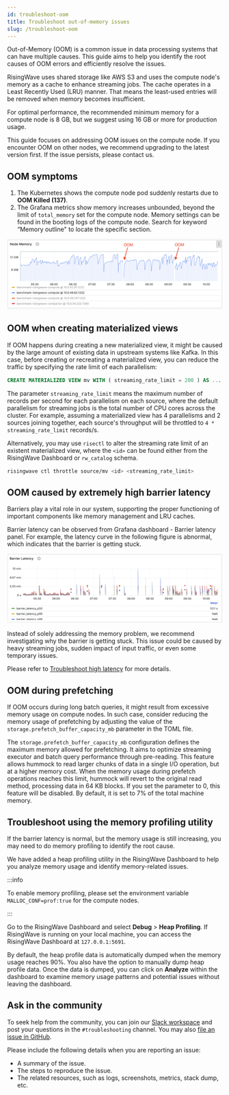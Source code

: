 ```yaml
---
id: troubleshoot-oom
title: Troubleshoot out-of-memory issues
slug: /troubleshoot-oom
---
```


Out-of-Memory (OOM) is a common issue in data processing systems that can have multiple causes. This guide aims to help you identify the root causes of OOM errors and efficiently resolve the issues.

RisingWave uses shared storage like AWS S3 and uses the compute node's memory as a cache to enhance streaming jobs. The cache operates in a Least Recently Used (LRU) manner. That means the least-used entries will be removed when memory becomes insufficient.

For optimal performance, the recommended minimum memory for a compute node is 8 GB, but we suggest using 16 GB or more for production usage.

This guide focuses on addressing OOM issues on the compute node. If you encounter OOM on other nodes, we recommend upgrading to the latest version first. If the issue persists, please contact us.

## OOM symptoms

1. The Kubernetes shows the compute node pod suddenly restarts due to **OOM Killed (137)**.
2. The Grafana metrics show memory increases unbounded, beyond the limit of `total_memory` set for the compute node. Memory settings can be found in the booting logs of the compute node. Search for keyword “Memory outline" to locate the specific section.

![Out-of-memory symptom](../images/oom-symptom.png)

## OOM when creating materialized views

If OOM happens during creating a new materialized view, it might be caused by the large amount of existing data in upstream systems like Kafka. In this case, before creating or recreating a materialized view, you can reduce the traffic by specifying the rate limit of each parallelism:

```sql
CREATE MATERIALIZED VIEW mv WITH ( streaming_rate_limit = 200 ) AS ...
```

The parameter `streaming_rate_limit` means the maximum number of records per second for each parallelism on each source, where the default parallelism for streaming jobs is the total number of CPU cores across the cluster. For example, assuming a materialized view has 4 parallelisms and 2 sources joining together, each source's throughput will be throttled to `4 * streaming_rate_limit` records/s.

Alternatively, you may use `risectl` to alter the streaming rate limit of an existent materialized view, where the `<id>` can be found either from the RisingWave Dashboard or `rw_catalog` schema.

```sh
risingwave ctl throttle source/mv <id> <streaming_rate_limit>
```

## OOM caused by extremely high barrier latency

Barriers play a vital role in our system, supporting the proper functioning of important components like memory management and LRU caches.

Barrier latency can be observed from Grafana dashboard - Barrier latency panel. For example, the latency curve in the following figure is abnormal, which indicates that the barrier is getting stuck.

![An example of extremely high latency](../images/example_bad_barrier_latency.png)

Instead of solely addressing the memory problem, we recommend investigating why the barrier is getting stuck. This issue could be caused by heavy streaming jobs, sudden impact of input traffic, or even some temporary issues.

Please refer to [Troubleshoot high latency](/troubleshoot/troubleshoot-high-latency.md) for more details.

## OOM during prefetching

If OOM occurs during long batch queries, it might result from excessive memory usage on compute nodes. In such case, consider reducing the memory usage of prefetching by adjusting the value of the `storage.prefetch_buffer_capacity_mb` parameter in the TOML file.

The `storage.prefetch_buffer_capacity_mb` configuration defines the maximum memory allowed for prefetching. It aims to optimize streaming executor and batch query performance through pre-reading. This feature allows hummock to read larger chunks of data in a single I/O operation, but at a higher memory cost. When the memory usage during prefetch operations reaches this limit, hummock will revert to the original read method, processing data in 64 KB blocks. If you set the parameter to 0, this feature will be disabled. By default, it is set to 7% of the total machine memory.

## Troubleshoot using the memory profiling utility

If the barrier latency is normal, but the memory usage is still increasing, you may need to do memory profiling to identify the root cause.

We have added a heap profiling utility in the RisingWave Dashboard to help you analyze memory usage and identify memory-related issues.

:::info

To enable memory profiling, please set the environment variable `MALLOC_CONF=prof:true` for the compute nodes.

:::

Go to the RisingWave Dashboard and select **Debug** > **Heap Profiling**. If RisingWave is running on your local machine, you can access the RisingWave Dashboard at `127.0.0.1:5691`.

By default, the heap profile data is automatically dumped when the memory usage reaches 90%. You also have the option to manually dump heap profile data. Once the data is dumped, you can click on **Analyze** within the dashboard to examine memory usage patterns and potential issues without leaving the dashboard.

## Ask in the community

To seek help from the community, you can join our [Slack workspace](https://www.risingwave.com/slack) and post your questions in the `#troubleshooting` channel. You may also [file an issue in GitHub](https://github.com/risingwavelabs/risingwave/issues/new/choose).

Please include the following details when you are reporting an issue:

- A summary of the issue.
- The steps to reproduce the issue.
- The related resources, such as logs, screenshots, metrics, stack dump, etc.
